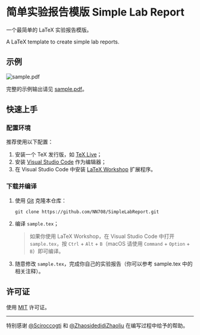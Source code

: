 # 简单实验报告模版 Simple Lab Report

一个最简单的 LaTeX 实验报告模版。

A LaTeX template to create simple lab reports.

## 示例

![sample.pdf](https://user-images.githubusercontent.com/20534082/77845396-393b7680-71e1-11ea-8b9b-62d19a10021f.png)

完整的示例输出请见 [sample.pdf](https://github.com/NN708/SimpleLabReport/blob/master/sample.pdf)。

## 快速上手

### 配置环境

推荐使用以下配置：

1. 安装一个 TeX 发行版，如 [TeX Live](http://tug.org/texlive/)；
2. 安装 [Visual Studio Code](https://code.visualstudio.com) 作为编辑器；
3. 在 Visual Studio Code 中安装 [LaTeX Workshop](https://github.com/James-Yu/LaTeX-Workshop) 扩展程序。

### 下载并编译

1. 使用 [Git](https://git-scm.com) 克隆本仓库：

   ```
   git clone https://github.com/NN708/SimpleLabReport.git
   ```

2. 编译 `sample.tex`；

   > 如果你使用 LaTeX Workshop，在 Visual Studio Code 中打开 `sample.tex`，按 `Ctrl` + `Alt` + `B`（macOS 请使用 `Command` + `Option` + `B`）即可编译。

3. 随意修改 `sample.tex`，完成你自己的实验报告（你可以参考 sample.tex 中的相关注释）。

## 许可证

使用 [MIT](https://opensource.org/licenses/MIT) 许可证。

---

特别感谢 [@Sciroccogti](https://github.com/Sciroccogti) 和 [@ZhaosidedidiZhaoliu](https://github.com/ZhaosidedidiZhaoliu) 在编写过程中给予的帮助。